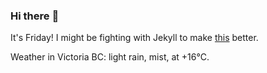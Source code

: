 ### Hi there :wave:

It's Friday! I might be fighting with Jekyll to make [this](https://swissclubtoronto.ca) better.

Weather in Victoria BC: light rain, mist, at +16°C.
